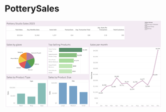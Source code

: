 # PotterySales

[![Dashboard Preview](Dashboard.png?raw=true)]([https://public.tableau.com/views/PotterySales2023/Dashboard](https://public.tableau.com/views/PotterySales2023/Dashboard?:language=en-US&publish=yes&:sid=&:display_count=n&:origin=viz_share_link)https://public.tableau.com/views/PotterySales2023/Dashboard?:language=en-US&publish=yes&:sid=&:display_count=n&:origin=viz_share_link)
